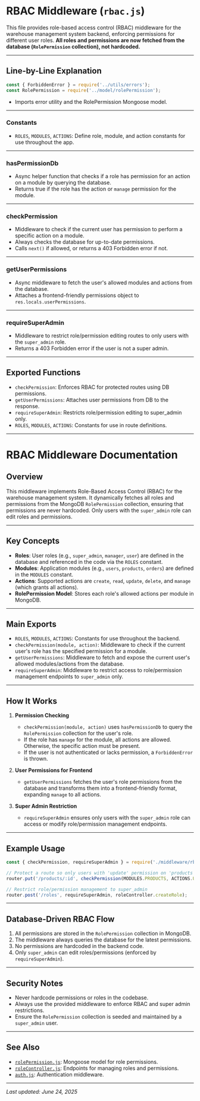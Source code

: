 # RBAC Middleware (`rbac.js`)

This file provides role-based access control (RBAC) middleware for the warehouse management system backend, enforcing permissions for different user roles. **All roles and permissions are now fetched from the database (`RolePermission` collection), not hardcoded.**

---

## Line-by-Line Explanation

```js
const { ForbiddenError } = require('../utils/errors');
const RolePermission = require('../model/rolePermission');
```
- Imports error utility and the RolePermission Mongoose model.

---

### Constants
- `ROLES`, `MODULES`, `ACTIONS`: Define role, module, and action constants for use throughout the app.

---

### hasPermissionDb
- Async helper function that checks if a role has permission for an action on a module by querying the database.
- Returns true if the role has the action or `manage` permission for the module.

---

### checkPermission
- Middleware to check if the current user has permission to perform a specific action on a module.
- Always checks the database for up-to-date permissions.
- Calls `next()` if allowed, or returns a 403 Forbidden error if not.

---

### getUserPermissions
- Async middleware to fetch the user's allowed modules and actions from the database.
- Attaches a frontend-friendly permissions object to `res.locals.userPermissions`.

---

### requireSuperAdmin
- Middleware to restrict role/permission editing routes to only users with the `super_admin` role.
- Returns a 403 Forbidden error if the user is not a super admin.

---

## Exported Functions
- `checkPermission`: Enforces RBAC for protected routes using DB permissions.
- `getUserPermissions`: Attaches user permissions from DB to the response.
- `requireSuperAdmin`: Restricts role/permission editing to super_admin only.
- `ROLES`, `MODULES`, `ACTIONS`: Constants for use in route definitions.

---

# RBAC Middleware Documentation

## Overview
This middleware implements Role-Based Access Control (RBAC) for the warehouse management system. It dynamically fetches all roles and permissions from the MongoDB `RolePermission` collection, ensuring that permissions are never hardcoded. Only users with the `super_admin` role can edit roles and permissions.

---

## Key Concepts
- **Roles**: User roles (e.g., `super_admin`, `manager`, `user`) are defined in the database and referenced in the code via the `ROLES` constant.
- **Modules**: Application modules (e.g., `users`, `products`, `orders`) are defined in the `MODULES` constant.
- **Actions**: Supported actions are `create`, `read`, `update`, `delete`, and `manage` (which grants all actions).
- **RolePermission Model**: Stores each role's allowed actions per module in MongoDB.

---

## Main Exports
- `ROLES`, `MODULES`, `ACTIONS`: Constants for use throughout the backend.
- `checkPermission(module, action)`: Middleware to check if the current user's role has the specified permission for a module.
- `getUserPermissions`: Middleware to fetch and expose the current user's allowed modules/actions from the database.
- `requireSuperAdmin`: Middleware to restrict access to role/permission management endpoints to `super_admin` only.

---

## How It Works
1. **Permission Checking**
   - `checkPermission(module, action)` uses `hasPermissionDb` to query the `RolePermission` collection for the user's role.
   - If the role has `manage` for the module, all actions are allowed. Otherwise, the specific action must be present.
   - If the user is not authenticated or lacks permission, a `ForbiddenError` is thrown.

2. **User Permissions for Frontend**
   - `getUserPermissions` fetches the user's role permissions from the database and transforms them into a frontend-friendly format, expanding `manage` to all actions.

3. **Super Admin Restriction**
   - `requireSuperAdmin` ensures only users with the `super_admin` role can access or modify role/permission management endpoints.

---

## Example Usage
```js
const { checkPermission, requireSuperAdmin } = require('./middleware/rbac');

// Protect a route so only users with 'update' permission on 'products' can access
router.put('/products/:id', checkPermission(MODULES.PRODUCTS, ACTIONS.UPDATE), productController.updateProduct);

// Restrict role/permission management to super_admin
router.post('/roles', requireSuperAdmin, roleController.createRole);
```

---

## Database-Driven RBAC Flow
1. All permissions are stored in the `RolePermission` collection in MongoDB.
2. The middleware always queries the database for the latest permissions.
3. No permissions are hardcoded in the backend code.
4. Only `super_admin` can edit roles/permissions (enforced by `requireSuperAdmin`).

---

## Security Notes
- Never hardcode permissions or roles in the codebase.
- Always use the provided middleware to enforce RBAC and super admin restrictions.
- Ensure the `RolePermission` collection is seeded and maintained by a `super_admin` user.

---

## See Also
- [`rolePermission.js`](../model/rolePermission.js): Mongoose model for role permissions.
- [`roleController.js`](../controller/roleController.js): Endpoints for managing roles and permissions.
- [`auth.js`](./auth.js): Authentication middleware.

---

_Last updated: June 24, 2025_
